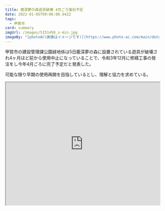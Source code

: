 ```yaml
---
title: 鹿深夢の森遊具破壊 4月ごろ復旧予定
date: 2022-01-05T09:06:00.942Z
tags:
  - 甲賀市
card: summary
imgUrl: /images/5151450_s-min.jpg
imageBy: "[photoAC(画像はイメージです)](https://www.photo-ac.com/main/detail/5151450)"
---
```

甲賀市の建設管理課公園緑地係は5日鹿深夢の森に設置されている遊具が破壊され4ヶ月ほど前から使用中止になっていることで、令和3年12月に修繕工事の発注をし今年4月ごろに完了予定だと発表した。

可能な限り早期の使用再開を目指しているとし、理解と協力を求めている。

<iframe src="https://www.google.com/maps/embed?pb=!1m18!1m12!1m3!1d3272.209452799429!2d136.22851461570565!3d34.90119288038339!2m3!1f0!2f0!3f0!3m2!1i1024!2i768!4f13.1!3m3!1m2!1s0x6003e222d07650cd%3A0x356c2c7e6d37b667!2z6bm_5rex5aSi44Gu5qOu!5e0!3m2!1sja!2sjp!4v1641373552918!5m2!1sja!2sjp" allowfullscreen="" loading="lazy" style="width:100%; height:400px;"></iframe>